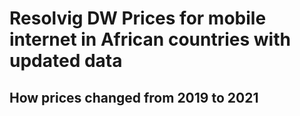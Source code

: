 # Resolvig DW Prices for mobile internet in African countries with updated data
## How prices changed from 2019 to 2021

